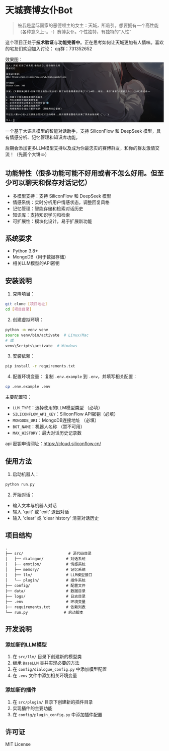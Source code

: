 # 天城赛博女仆Bot

> 被我是星际国家的恶德领主的女主：天城，所吸引。想要拥有一个高性能（各种意义上-。-）赛博女仆。个性独特，有独特的“人性”

这个项目正处于<strong>技术验证</strong>与<strong>功能完善中</strong>。正在思考如何让天城更加有人情味。喜欢的宅友们欢迎加入讨论：
qq群：731352652

效果图：![img](./image/image1.png)

一个基于大语言模型的智能对话助手，支持 SiliconFlow 和 DeepSeek 模型，具有情感分析、记忆管理和知识库功能。

后期会添加更多LLM模型支持以及成为你最忠实的赛博群友，和你的群友激情交流！（先画个大饼🫓）

## 功能特性（很多功能可能不好用或者不怎么好用。但至少可以聊天和保存对话记忆）

- 多模型支持：支持 SiliconFlow 和 DeepSeek 模型
- 情感系统：实时分析用户情感状态，调整回复风格
- 记忆管理：智能存储和检索对话历史 
- 知识库：支持知识学习和检索
- 可扩展性：模块化设计，易于扩展新功能

## 系统要求

- Python 3.8+
- MongoDB（用于数据存储）
- 相关LLM模型的API密钥

## 安装说明

1. 克隆项目：
```bash
git clone [项目地址]
cd [项目目录]
```

2. 创建虚拟环境：
```bash
python -m venv venv
source venv/bin/activate  # Linux/Mac
# 或
venv\Scripts\activate  # Windows
```

3. 安装依赖：
```bash
pip install -r requirements.txt
```

4. 配置环境变量：
复制 `.env.example` 到 `.env`，并填写相关配置：
```bash
cp .env.example .env
```

主要配置项：
- `LLM_TYPE`：选择使用的LLM模型类型 （必填）
- `SILICONFLOW_API_KEY`：SiliconFlow API密钥（必填）
- `MONGODB_URI`：MongoDB连接地址 （必填）
- `BOT_NAME`：机器人名称 （暂不可用）
- `MAX_HISTORY`：最大对话历史记录数

api 密钥申请网址：https://cloud.siliconflow.cn/

## 使用方法

1. 启动机器人：
```bash
python run.py
```

2. 开始对话：
- 输入文本与机器人对话
- 输入 'quit' 或 'exit' 退出对话
- 输入 'clear' 或 'clear history' 清空对话历史

## 项目结构

```
.
├── src/                    # 源代码目录
│   ├── dialogue/          # 对话系统
│   ├── emotion/           # 情感系统
│   ├── memory/            # 记忆系统
│   ├── llm/               # LLM模型接口
│   └── plugin/            # 插件系统
├── config/                # 配置文件
├── data/                  # 数据目录
├── logs/                  # 日志目录
├── .env                   # 环境变量
├── requirements.txt       # 依赖列表
└── run.py                # 启动脚本
```

## 开发说明

### 添加新的LLM模型

1. 在 `src/llm/` 目录下创建新的模型类
2. 继承 `BaseLLM` 类并实现必要的方法
3. 在 `config/dialogue_config.py` 中添加模型配置
4. 在 `.env` 文件中添加相关环境变量

### 添加新的插件

1. 在 `src/plugin/` 目录下创建新的插件目录
2. 实现插件的主要功能
3. 在 `config/plugin_config.py` 中添加插件配置


## 许可证

MIT License 